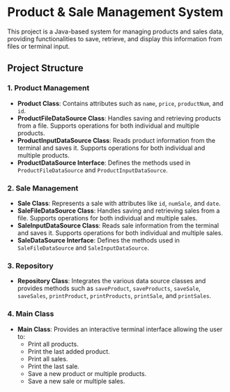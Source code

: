 # Product & Sale Management System

This project is a Java-based system for managing products and sales data, providing functionalities to save, retrieve, and display this information from files or terminal input.

## Project Structure

### 1. Product Management

- **Product Class**: Contains attributes such as `name`, `price`, `productNum`, and `id`.
- **ProductFileDataSource Class**: Handles saving and retrieving products from a file. Supports operations for both individual and multiple products.
- **ProductInputDataSource Class**: Reads product information from the terminal and saves it. Supports operations for both individual and multiple products.
- **ProductDataSource Interface**: Defines the methods used in `ProductFileDataSource` and `ProductInputDataSource`.

### 2. Sale Management

- **Sale Class**: Represents a sale with attributes like `id`, `numSale`, and `date`.
- **SaleFileDataSource Class**: Handles saving and retrieving sales from a file. Supports operations for both individual and multiple sales.
- **SaleInputDataSource Class**: Reads sale information from the terminal and saves it. Supports operations for both individual and multiple sales.
- **SaleDataSource Interface**: Defines the methods used in `SaleFileDataSource` and `SaleInputDataSource`.

### 3. Repository

- **Repository Class**: Integrates the various data source classes and provides methods such as `saveProduct`, `saveProducts`, `saveSale`, `saveSales`, `printProduct`, `printProducts`, `printSale`, and `printSales`.

### 4. Main Class

- **Main Class**: Provides an interactive terminal interface allowing the user to:
  - Print all products.
  - Print the last added product.
  - Print all sales.
  - Print the last sale.
  - Save a new product or multiple products.
  - Save a new sale or multiple sales.
